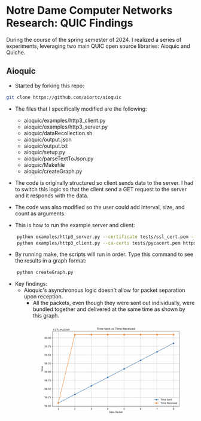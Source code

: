 # Notre Dame Computer Networks Research: QUIC Findings

During the course of the spring semester of 2024. I realized a series of experiments, leveraging two main QUIC open source libraries: Aioquic and Quiche. 

## Aioquic
- Started by forking this repo:
```bash
git clone https://github.com/aiortc/aioquic
```

- The files that I specifically modified are the following:
    - aioquic/examples/http3_client.py 
    - aioquic/examples/http3_server.py
    - aioquic/dataRecollection.sh
    - aioquic/output.json
    - aioquic/output.txt
    - aioquic/setup.py
    - aioquic/parseTextToJson.py
    - aioquic/Makefile
    - aioquic/createGraph.py


- The code is originally structured so client sends data to the server. I had to switch this logic so that the client send a GET request to the server and it responds with the data. 
- The code was also modified so the user could add interval, size, and count as arguments. 

- This is how to run the example server and client:
```bash
    python examples/http3_server.py --certificate tests/ssl_cert.pem --private-key tests/ssl_key.pem -interval 0.250 -size 100 -count
    python examples/http3_client.py --ca-certs tests/pycacert.pem https://localhost:4433/
```
- By running make, the scripts will run in order. Type this command to see the results in a graph format:
```bash
    python createGraph.py
```

- Key findings:
    - Aioquic's asynchronous logic doesn't allow for packet separation upon reception. 
        - All the packets, even though they were sent out individually, were bundled together and delivered at the same time as shown by this graph. 
        ![image](aioquic_graph.png)









